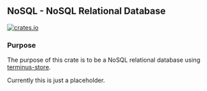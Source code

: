 ## NoSQL - NoSQL Relational Database

[![crates.io](https://meritbadge.herokuapp.com/nosql)](https://crates.io/crates/nosql)

### Purpose

The purpose of this crate is to be a NoSQL relational database using [terminus-store](https://crates.io/crates/terminus-store).

Currently this is just a placeholder.
